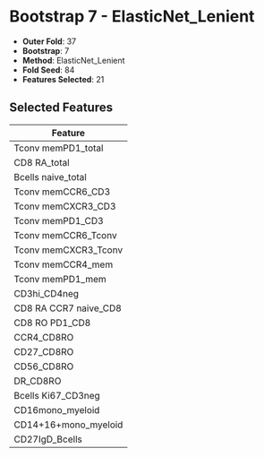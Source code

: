 # Bootstrap 7 - ElasticNet_Lenient

- **Outer Fold**: 37
- **Bootstrap**: 7
- **Method**: ElasticNet_Lenient
- **Fold Seed**: 84
- **Features Selected**: 21

## Selected Features

| Feature |
|---------|
| Tconv memPD1_total |
| CD8 RA_total |
| Bcells naive_total |
| Tconv memCCR6_CD3 |
| Tconv memCXCR3_CD3 |
| Tconv memPD1_CD3 |
| Tconv memCCR6_Tconv |
| Tconv memCXCR3_Tconv |
| Tconv memCCR4_mem |
| Tconv memPD1_mem |
| CD3hi_CD4neg |
| CD8 RA CCR7 naive_CD8 |
| CD8 RO PD1_CD8 |
| CCR4_CD8RO |
| CD27_CD8RO |
| CD56_CD8RO |
| DR_CD8RO |
| Bcells Ki67_CD3neg |
| CD16mono_myeloid |
| CD14+16+mono_myeloid |
| CD27IgD_Bcells |
